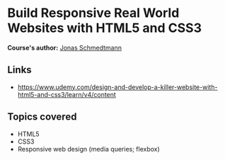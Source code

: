 # Build Responsive Real World Websites with HTML5 and CSS3

**Course's author:** [Jonas Schmedtmann](https://www.facebook.com/jschmedtmann)

## Links
- https://www.udemy.com/design-and-develop-a-killer-website-with-html5-and-css3/learn/v4/content

## Topics covered
- HTML5
- CSS3
- Responsive web design (media queries; flexbox)
